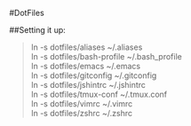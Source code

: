#DotFiles

##Setting it up:

>ln -s dotfiles/aliases ~/.aliases  
>ln -s dotfiles/bash-profile ~/.bash_profile  
>ln -s dotfiles/emacs ~/.emacs  
>ln -s dotfiles/gitconfig ~/.gitconfig  
>ln -s dotfiles/jshintrc ~/.jshintrc  
>ln -s dotfiles/tmux-conf ~/.tmux.conf  
>ln -s dotfiles/vimrc ~/.vimrc  
>ln -s dotfiles/zshrc ~/.zshrc  
